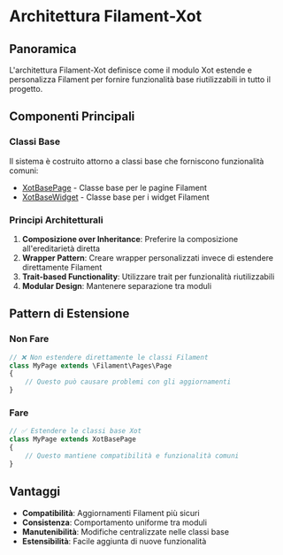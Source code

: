 # Architettura Filament-Xot

## Panoramica

L'architettura Filament-Xot definisce come il modulo Xot estende e personalizza Filament per fornire funzionalità base riutilizzabili in tutto il progetto.

## Componenti Principali

### Classi Base

Il sistema è costruito attorno a classi base che forniscono funzionalità comuni:

- [XotBasePage](/var/www/html/base_generic/laravel/Modules/Xot/docs/filament/pages/xotbasepage.md) - Classe base per le pagine Filament
- [XotBaseWidget](/var/www/html/base_generic/laravel/Modules/Xot/docs/filament/widgets/xotbasewidget.md) - Classe base per i widget Filament

### Principi Architetturali

1. **Composizione over Inheritance**: Preferire la composizione all'ereditarietà diretta
2. **Wrapper Pattern**: Creare wrapper personalizzati invece di estendere direttamente Filament
3. **Trait-based Functionality**: Utilizzare trait per funzionalità riutilizzabili
4. **Modular Design**: Mantenere separazione tra moduli

## Pattern di Estensione

### Non Fare
```php
// ❌ Non estendere direttamente le classi Filament
class MyPage extends \Filament\Pages\Page
{
    // Questo può causare problemi con gli aggiornamenti
}
```

### Fare
```php
// ✅ Estendere le classi base Xot
class MyPage extends XotBasePage
{
    // Questo mantiene compatibilità e funzionalità comuni
}
```

## Vantaggi

- **Compatibilità**: Aggiornamenti Filament più sicuri
- **Consistenza**: Comportamento uniforme tra moduli
- **Manutenibilità**: Modifiche centralizzate nelle classi base
- **Estensibilità**: Facile aggiunta di nuove funzionalità 
